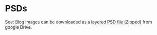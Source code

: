# PSDs

See: Blog images can be downloaded as a [layered PSD file (Zipped)](https://drive.google.com/file/d/1hN5F3rIoXCkQPdlpNA-41hnGu6GKPiZs/view?usp=sharing) from google Drive.



